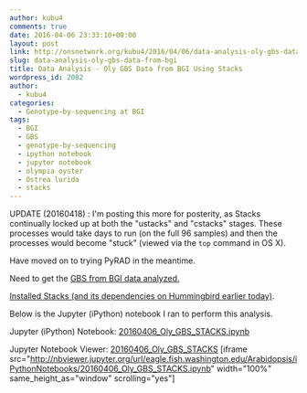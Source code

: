 ```yaml
---
author: kubu4
comments: true
date: 2016-04-06 23:33:10+00:00
layout: post
link: http://onsnetwork.org/kubu4/2016/04/06/data-analysis-oly-gbs-data-from-bgi/
slug: data-analysis-oly-gbs-data-from-bgi
title: Data Analysis - Oly GBS Data from BGI Using Stacks
wordpress_id: 2082
author:
  - kubu4
categories:
  - Genotype-by-sequencing at BGI
tags:
  - BGI
  - GBS
  - genotype-by-sequencing
  - ipython notebook
  - jupyter notebook
  - olympia oyster
  - Ostrea lurida
  - stacks
---
```


UPDATE (20160418) : I'm posting this more for posterity, as Stacks continually locked up at both the "ustacks" and "cstacks" stages. These processes would take days to run (on the full 96 samples) and then the processes would become "stuck" (viewed via the `top` command in OS X).

Have moved on to trying PyRAD in the meantime.

Need to get the [GBS from BGI data analyzed.](https://github.com/RobertsLab/project-olympia.oyster-genomic/wiki/Genotype-by-sequencing-November-2015)

[Installed Stacks (and its dependencies on Hummingbird earlier today)](http://onsnetwork.org/kubu4/2016/04/06/software-install-samtools-0-1-19-and-stacks-1-37/).

Below is the Jupyter (iPython) notebook I ran to perform this analysis.

Jupyter (iPython) Notebook: [20160406_Oly_GBS_STACKS.ipynb](http://eagle.fish.washington.edu/Arabidopsis/iPythonNotebooks/20160406_Oly_GBS_STACKS.ipynb)

Jupyter Notebook Viewer: [20160406_Oly_GBS_STACKS](http://nbviewer.jupyter.org/url/eagle.fish.washington.edu/Arabidopsis/iPythonNotebooks/20160406_Oly_GBS_STACKS.ipynb)
[iframe src="http://nbviewer.jupyter.org/url/eagle.fish.washington.edu/Arabidopsis/iPythonNotebooks/20160406_Oly_GBS_STACKS.ipynb" width="100%" same_height_as="window" scrolling="yes"]
